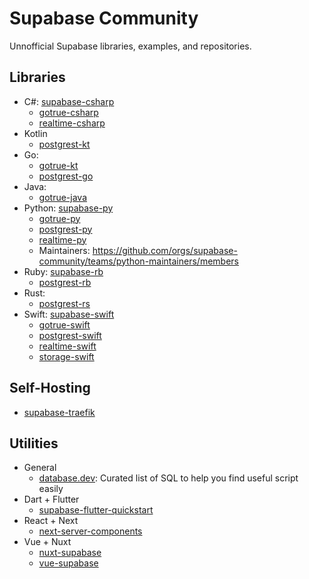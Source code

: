# Supabase Community

Unnofficial Supabase libraries, examples, and repositories.


## Libraries


- C#: [supabase-csharp](https://github.com/supabase-community/supabase-csharp)
  - [gotrue-csharp](https://github.com/supabase-community/gotrue-csharp)
  - [realtime-csharp](https://github.com/supabase-community/realtime-csharp)
- Kotlin
  - [postgrest-kt](https://github.com/supabase-community/postgrest-kt)
- Go:
  - [gotrue-kt](https://github.com/supabase-community/gotrue-kt)
  - [postgrest-go](https://github.com/supabase-community/postgrest-go)
- Java:
  - [gotrue-java](https://github.com/supabase-community/gotrue-java)
- Python: [supabase-py](https://github.com/supabase-community/supabase-py)
  - [gotrue-py](https://github.com/supabase-community/gotrue-py)
  - [postgrest-py](https://github.com/supabase-community/postgrest-py)
  - [realtime-py](https://github.com/supabase-community/realtime-py)
  - Maintainers: https://github.com/orgs/supabase-community/teams/python-maintainers/members
- Ruby: [supabase-rb](https://github.com/supabase-community/supabase-rb)
  - [postgrest-rb](https://github.com/supabase-community/postgrest-rb)
- Rust:
  - [postgrest-rs](https://github.com/supabase-community/postgrest-rs)  
- Swift: [supabase-swift](https://github.com/supabase-community/supabase-swift)
  - [gotrue-swift](https://github.com/supabase-community/gotrue-swift)
  - [postgrest-swift](https://github.com/supabase-community/postgrest-swift)
  - [realtime-swift](https://github.com/supabase-community/realtime-swift)
  - [storage-swift](https://github.com/supabase-community/storage-swift)


## Self-Hosting

- [supabase-traefik](https://github.com/supabase-community/supabase-traefik)

## Utilities

- General 
  - [database.dev](https://github.com/supabase-community/database.dev): Curated list of SQL to help you find useful script easily
- Dart + Flutter
  - [supabase-flutter-quickstart](https://github.com/supabase-community/supabase-flutter-quickstart)
- React + Next
  - [next-server-components](https://github.com/supabase-community/next-server-components)
- Vue + Nuxt
  - [nuxt-supabase](https://github.com/supabase-community/nuxt-supabase)
  - [vue-supabase](https://github.com/supabase-community/vue-supabase)


